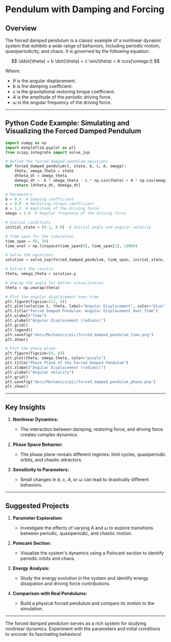 # Pendulum with Damping and Forcing

## Overview

The forced damped pendulum is a classic example of a nonlinear dynamic system that exhibits a wide range of behaviors, including periodic motion, quasiperiodicity, and chaos. It is governed by the following equation:

$$
\ddot{\theta} + b \dot{\theta} + c \sin(\theta) = A \cos(\omega t)
$$

Where:
- $\theta$ is the angular displacement.
- $b$ is the damping coefficient.
- $c$ is the gravitational restoring torque coefficient.
- $A$ is the amplitude of the periodic driving force.
- $\omega$ is the angular frequency of the driving force.

---

## Python Code Example: Simulating and Visualizing the Forced Damped Pendulum

```python
import numpy as np
import matplotlib.pyplot as plt
from scipy.integrate import solve_ivp

# Define the forced damped pendulum equations
def forced_damped_pendulum(t, state, b, c, A, omega):
    theta, omega_theta = state
    dtheta_dt = omega_theta
    domega_dt = -b * omega_theta - c * np.sin(theta) + A * np.cos(omega * t)
    return [dtheta_dt, domega_dt]

# Parameters
b = 0.5  # Damping coefficient
c = 9.8  # Restoring torque coefficient
A = 1.2  # Amplitude of the driving force
omega = 2.0  # Angular frequency of the driving force

# Initial conditions
initial_state = [0.1, 0.0]  # Initial angle and angular velocity

# Time span for the simulation
time_span = (0, 50)
time_eval = np.linspace(time_span[0], time_span[1], 10000)

# Solve the equations
solution = solve_ivp(forced_damped_pendulum, time_span, initial_state, args=(b, c, A, omega), t_eval=time_eval, method='RK45')

# Extract the results
theta, omega_theta = solution.y

# Unwrap the angle for better visualization
theta = np.unwrap(theta)

# Plot the angular displacement over time
plt.figure(figsize=(12, 6))
plt.plot(solution.t, theta, label="Angular Displacement", color="blue")
plt.title("Forced Damped Pendulum: Angular Displacement Over Time")
plt.xlabel("Time")
plt.ylabel("Angular Displacement (radians)")
plt.grid()
plt.legend()
plt.savefig("docs/Mechanics/pic/forced_damped_pendulum_time.png")
plt.show()

# Plot the phase plane
plt.figure(figsize=(8, 8))
plt.plot(theta, omega_theta, color="purple")
plt.title("Phase Plane of the Forced Damped Pendulum")
plt.xlabel("Angular Displacement (radians)")
plt.ylabel("Angular Velocity")
plt.grid()
plt.savefig("docs/Mechanics/pic/forced_damped_pendulum_phase.png")
plt.show()
```

---

## Key Insights

1. **Nonlinear Dynamics:**
   - The interaction between damping, restoring force, and driving force creates complex dynamics.

2. **Phase Space Behavior:**
   - The phase plane reveals different regimes: limit cycles, quasiperiodic orbits, and chaotic attractors.

3. **Sensitivity to Parameters:**
   - Small changes in $b$, $c$, $A$, or $\omega$ can lead to drastically different behaviors.

---

## Suggested Projects

1. **Parameter Exploration:**

   - Investigate the effects of varying $A$ and $\omega$ to explore transitions between periodic, quasiperiodic, and chaotic motion.

2. **Poincaré Section:**

   - Visualize the system's dynamics using a Poincaré section to identify periodic orbits and chaos.

3. **Energy Analysis:**

   - Study the energy evolution in the system and identify energy dissipation and driving force contributions.

4. **Comparison with Real Pendulums:**

   - Build a physical forced pendulum and compare its motion to the simulation.

---

The forced damped pendulum serves as a rich system for studying nonlinear dynamics. Experiment with the parameters and initial conditions to uncover its fascinating behaviors!
